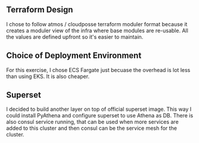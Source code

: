 ## Terraform Design

I chose to follow atmos / cloudposse terraform moduler format because it creates a moduler view of the infra where base modules are re-usable. All the values are defined upfront so it's easier to maintain.

## Choice of Deployment Environment

For this exercise, I chose ECS Fargate just becuase the overhead is lot less than using EKS. It is also cheaper.

## Superset
I decided to build another layer on top of official superset image. This way I could install PyAthena and configure superset to use Athena as DB. There is also consul service running, that can be used when more services are added to this cluster and then consul can be the service mesh for the cluster.